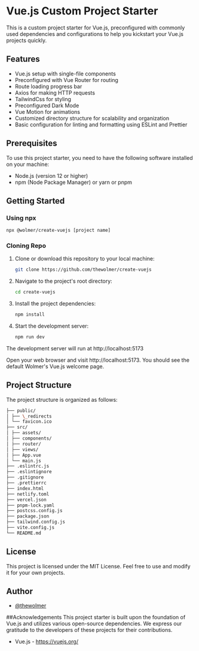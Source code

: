 # Vue.js Custom Project Starter

This is a custom project starter for Vue.js, preconfigured with commonly used dependencies and configurations to help you kickstart your Vue.js projects quickly.

## Features

- Vue.js setup with single-file components
- Preconfigured with Vue Router for routing
- Route loading progress bar
- Axios for making HTTP requests
- TailwindCss for styling
- Preconfigured Dark Mode
- Vue Motion for animations
- Customized directory structure for scalability and organization
- Basic configuration for linting and formatting using ESLint and Prettier

## Prerequisites

To use this project starter, you need to have the following software installed on your machine:

- Node.js (version 12 or higher)
- npm (Node Package Manager) or yarn or pnpm

## Getting Started
### Using npx
```bash
npx @wolmer/create-vuejs [project name]
```
### Cloning Repo

1. Clone or download this repository to your local machine:

   ```bash
   git clone https://github.com/thewolmer/create-vuejs
   ```

2. Navigate to the project's root directory:

   ```bash
   cd create-vuejs
   ```

3. Install the project dependencies:

   ```bash
   npm install
   ```

4. Start the development server:

   ```bash
   npm run dev
   ```

The development server will run at http://localhost:5173

Open your web browser and visit http://localhost:5173. You should see the default Wolmer's Vue.js welcome page.

## Project Structure

The project structure is organized as follows:

```bash
├── public/
│ ├── \_redirects
│ └── favicon.ico
├── src/
│ ├── assets/
│ ├── components/
│ ├── router/
│ ├── views/
│ ├── App.vue
│ └── main.js
├── .eslintrc.js
├── .eslintignore
├── .gitignore
├── .prettierrc
├── index.html
├── netlify.toml
├── vercel.json
├── pnpm-lock.yaml
├── postcss.config.js
├── package.json
├── tailwind.config.js
├── vite.config.js
└── README.md
```

## License

This project is licensed under the MIT License. Feel free to use and modify it for your own projects.

## Author
- [@thewolmer](https://wolmer.me/)

##Acknowledgements
This project starter is built upon the foundation of Vue.js and utilizes various open-source dependencies. We express our gratitude to the developers of these projects for their contributions.

- Vue.js - https://vuejs.org/
